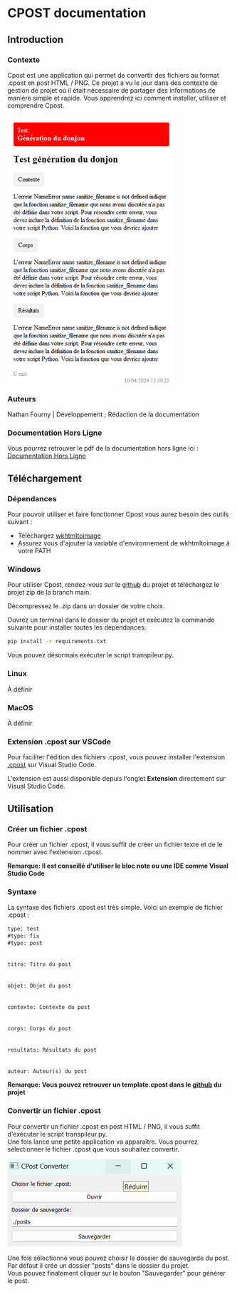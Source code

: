 # CPOST documentation

## Introduction

### Contexte

Cpost est une application qui permet de convertir des fichiers au format .cpost en post HTML / PNG.
Ce projet a vu le jour dans des contexte de gestion de projet où il était nécessaire de partager des informations de manière simple et rapide.
Vous apprendrez ici comment installer, utiliser et comprendre Cpost.

![Cpost](./img/post.png)

### Auteurs

Nathan Fourny | Développement ; Rédaction de la documentation

### Documentation Hors Ligne

Vous pourrez retrouver le pdf de la documentation hors ligne ici : [Documentation Hors Ligne]()

## Téléchargement

### Dépendances

Pour pouvoir utiliser et faire fonctionner Cpost vous aurez besoin des outils suivant :  

- Téléchargez [wkhtmltoimage](https://wkhtmltopdf.org/downloads.html)
- Assurez vous d'ajouter la variable d'environnement de wkhtmltoimage à votre PATH

### Windows

Pour utiliser Cpost, rendez-vous sur le [github](https://github.com/NeekzenTutorials/cposts-postcard-generator) du projet et téléchargez le projet zip de la branch main.  

Décompressez le .zip dans un dossier de votre choix.  

Ouvrez un terminal dans le dossier du projet et exécutez la commande suivante pour installer toutes les dépendances:  

```bash
pip install -r requirements.txt
```

Vous pouvez désormais exécuter le script transpileur.py.

### Linux

À définir

### MacOS

À définir

### Extension .cpost sur VSCode

Pour faciliter l'édition des fichiers .cpost, vous pouvez installer l'extension [.cpost](https://marketplace.visualstudio.com/items?itemName=Csquare.cpost) sur Visual Studio Code.

L'extension est aussi disponible depuis l'onglet **Extension** directement sur Visual Studio Code.

## Utilisation

### Créer un fichier .cpost

Pour créer un fichier .cpost, il vous suffit de créer un fichier texte et de le nommer avec l'extension .cpost.

**Remarque: Il est conseillé d'utiliser le bloc note ou une IDE comme Visual Studio Code**

### Syntaxe

La syntaxe des fichiers .cpost est très simple. Voici un exemple de fichier .cpost :

```cpost
type: test
#type: fix
#type: post


titre: Titre du post


objet: Objet du post


contexte: Contexte du post


corps: Corps du post


resultats: Résultats du post


auteur: Auteur(s) du post
```

**Remarque: Vous pouvez retrouver un template.cpost dans le [github](https://github.com/NeekzenTutorials/cposts-postcard-generator) du projet**


### Convertir un fichier .cpost

Pour convertir un fichier .cpost en post HTML / PNG, il vous suffit d'exécuter le script transpileur.py.  
Une fois lancé une petite application va apparaître. Vous pourrez sélectionner le fichier .cpost que vous souhaitez convertir.

![Application](./img/application.png)

Une fois sélectionné vous pouvez choisir le dossier de sauvegarde du post. Par défaut il crée un dossier "posts" dans le dossier du projet.  
Vous pouvez finalement cliquer sur le bouton "Sauvegarder" pour générer le post.


